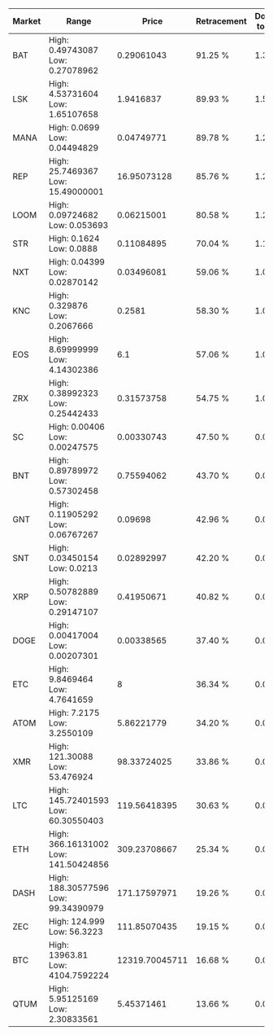 | Market | Range | Price| Retracement | Doubles to 50% |
| --- | --- | --- | --- | --- |
| BAT | High: 0.49743087<br />Low: 0.27078962 | 0.29061043 | 91.25 % | 1.32 |
| LSK | High: 4.53731604<br />Low: 1.65107658 | 1.9416837 | 89.93 % | 1.59 |
| MANA | High: 0.0699<br />Low: 0.04494829 | 0.04749771 | 89.78 % | 1.21 |
| REP | High: 25.7469367<br />Low: 15.49000001 | 16.95073128 | 85.76 % | 1.22 |
| LOOM | High: 0.09724682<br />Low: 0.053693 | 0.06215001 | 80.58 % | 1.21 |
| STR | High: 0.1624<br />Low: 0.0888 | 0.11084895 | 70.04 % | 1.13 |
| NXT | High: 0.04399<br />Low: 0.02870142 | 0.03496081 | 59.06 % | 1.04 |
| KNC | High: 0.329876<br />Low: 0.2067666 | 0.2581 | 58.30 % | 1.04 |
| EOS | High: 8.69999999<br />Low: 4.14302386 | 6.1 | 57.06 % | 1.05 |
| ZRX | High: 0.38992323<br />Low: 0.25442433 | 0.31573758 | 54.75 % | 1.02 |
| SC | High: 0.00406<br />Low: 0.00247575 | 0.00330743 | 47.50 % | 0.00 |
| BNT | High: 0.89789972<br />Low: 0.57302458 | 0.75594062 | 43.70 % | 0.00 |
| GNT | High: 0.11905292<br />Low: 0.06767267 | 0.09698 | 42.96 % | 0.00 |
| SNT | High: 0.03450154<br />Low: 0.0213 | 0.02892997 | 42.20 % | 0.00 |
| XRP | High: 0.50782889<br />Low: 0.29147107 | 0.41950671 | 40.82 % | 0.00 |
| DOGE | High: 0.00417004<br />Low: 0.00207301 | 0.00338565 | 37.40 % | 0.00 |
| ETC | High: 9.8469464<br />Low: 4.7641659 | 8 | 36.34 % | 0.00 |
| ATOM | High: 7.2175<br />Low: 3.2550109 | 5.86221779 | 34.20 % | 0.00 |
| XMR | High: 121.30088<br />Low: 53.476924 | 98.33724025 | 33.86 % | 0.00 |
| LTC | High: 145.72401593<br />Low: 60.30550403 | 119.56418395 | 30.63 % | 0.00 |
| ETH | High: 366.16131002<br />Low: 141.50424856 | 309.23708667 | 25.34 % | 0.00 |
| DASH | High: 188.30577596<br />Low: 99.34390979 | 171.17597971 | 19.26 % | 0.00 |
| ZEC | High: 124.999<br />Low: 56.3223 | 111.85070435 | 19.15 % | 0.00 |
| BTC | High: 13963.81<br />Low: 4104.7592224 | 12319.70045711 | 16.68 % | 0.00 |
| QTUM | High: 5.95125169<br />Low: 2.30833561 | 5.45371461 | 13.66 % | 0.00 |
